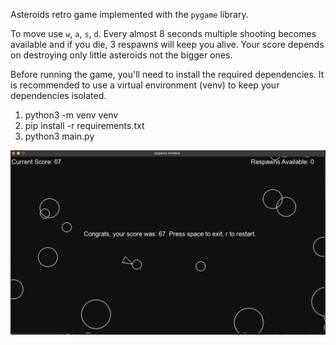 Asteroids retro game implemented with the `pygame` library. 

To move use `w`, `a`, `s`, `d`. Every almost 8 seconds multiple shooting becomes available and if you die, 3 respawns will keep you alive. Your score depends on destroying only little asteroids not the bigger ones. 

Before running the game, you'll need to install the required dependencies. It is recommended to use a virtual environment (venv) to keep your dependencies isolated.

1. python3 -m venv venv
2. pip install -r requirements.txt
3. python3 main.py

![pic](/asteroidsPic.png)
